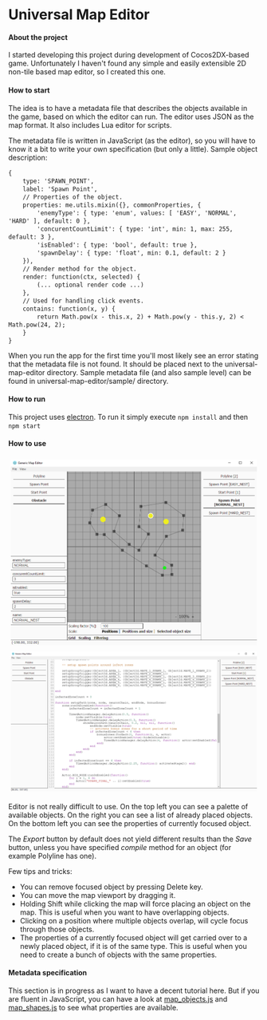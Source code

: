 # Universal Map Editor

#### About the project

I started developing this project during development of Cocos2DX-based game.
Unfortunately I haven't found any simple and easily extensible 2D non-tile based map editor, so I created this one.

#### How to start

The idea is to have a metadata file that describes the objects available in the game, based on which the editor can run. The editor uses JSON as the map format. It also includes Lua editor for scripts.

The metadata file is written in JavaScript (as the editor), so you will have to know it a bit to write your own specification (but only a little).
Sample object description:

```
{
	type: 'SPAWN_POINT',
	label: 'Spawn Point',
	// Properties of the object.
	properties: me.utils.mixin({}, commonProperties, {
		'enemyType': { type: 'enum', values: [ 'EASY', 'NORMAL', 'HARD' ], default: 0 },
		'concurentCountLimit': { type: 'int', min: 1, max: 255, default: 3 },
		'isEnabled': { type: 'bool', default: true },
		'spawnDelay': { type: 'float', min: 0.1, default: 2 }
	}),
	// Render method for the object.
	render: function(ctx, selected) {
		(... optional render code ...)
	},
	// Used for handling click events.
	contains: function(x, y) {
		return Math.pow(x - this.x, 2) + Math.pow(y - this.y, 2) < Math.pow(24, 2);
	}
}
```

When you run the app for the first time you'll most likely see an error stating that the metadata file is not found. It should be placed next to the universal-map-editor directory. Sample metadata file (and also sample level) can be found in universal-map-editor/sample/ directory.

#### How to run

This project uses [electron](https://electron.atom.io/).
To run it simply execute `npm install` and then `npm start`

#### How to use

<div align="center" style="padding: 5px"><img src="./img/screen1.png" alt="Screen 1"></div>
<div align="center" style="padding: 5px"><img src="./img/screen2.png" alt="Screen 2"></div>

Editor is not really difficult to use.
On the top left you can see a palette of available objects.
On the right you can see a list of already placed objects.
On the bottom left you can see the properties of currently focused object.

The *Export* button by default does not yield different results than the *Save* button, unless you have specified *compile* method for an object (for example Polyline has one).

Few tips and tricks:

* You can remove focused object by pressing Delete key.
* You can move the map viewport by dragging it.
* Holding Shift while clicking the map will force placing an object on the map. This is useful when you want to have overlapping objects.
* Clicking on a position where multiple objects overlap, will cycle focus through those objects.
* The properties of a currently focused object will get carried over to a newly placed object, if it is of the same type. This is useful when you need to create a bunch of objects with the same properties.


#### Metadata specification

This section is in progress as I want to have a decent tutorial here.
But if you are fluent in JavaScript, you can have a look at [map_objects.js](https://github.com/sulewicz/universal-map-editor/blob/master/js/map_objects.js) and [map_shapes.js](https://github.com/sulewicz/universal-map-editor/blob/master/js/map_objects.js) to see what properties are available.
